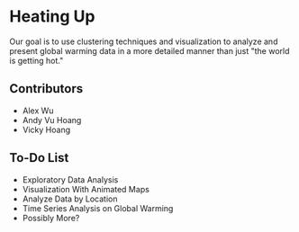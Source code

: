 # Heating Up

Our goal is to use clustering techniques and visualization to analyze and present global warming data in a more detailed manner than just "the world is getting hot."

## Contributors

+ Alex Wu
+ Andy Vu Hoang
+ Vicky Hoang

## To-Do List

+ Exploratory Data Analysis
+ Visualization With Animated Maps
+ Analyze Data by Location
+ Time Series Analysis on Global Warming
+ Possibly More?

